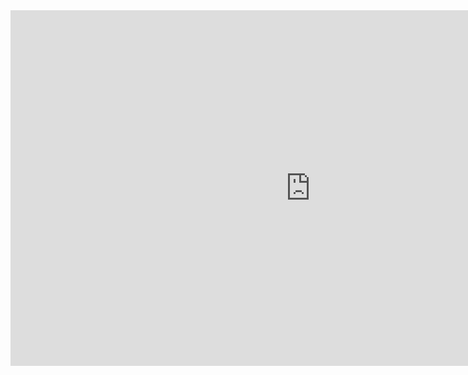 <iframe src="https://docs.google.com/presentation/d/e/2PACX-1vRaxfuvjEA_FgZ3-xW4jZKDwNpSpK8HwZaVwbbqWNTuS0K-BHVQy9hUBOTRUuDjLNUY2X1mAC7w0jvu/embed?start=false&loop=false&delayms=3000" frameborder="0" width="960" height="569" allowfullscreen="true" mozallowfullscreen="true" webkitallowfullscreen="true"></iframe>